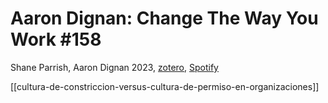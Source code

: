 # Aaron Dignan: Change The Way You Work #158
Shane Parrish, Aaron Dignan 2023, [zotero](zotero://select/items/@parrishdignan2023), [Spotify](https://open.spotify.com/episode/3h2LOvRMCvAl8ZFMUXjg3U?si=77f110218e9c4cc2)

[[cultura-de-constriccion-versus-cultura-de-permiso-en-organizaciones]]


